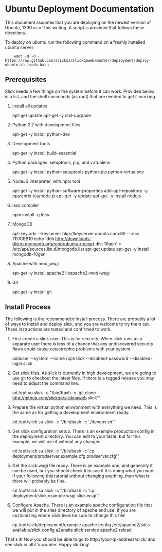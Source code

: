 Ubuntu Deployment Documentation
===============================

This document assumes that you are deploying on the newest version of Ubuntu,
13.10 as of this writing.  A script is provided that follows these directions.

To deploy on ubuntu run the following command on a freshly installed ubuntu
server:

        wget -q -O - https://raw.github.com/slickqa/slickqaweb/master/deployment/deploy-ubuntu.sh |sudo bash

Prerequisites
-------------

Slick needs a few things on the system before it can work.  Provided below
is a list, and the shell commands (as root) that are needed to get it working.

  1. Install all updates

        apt-get update
        apt-get -y dist-upgrade
  2. Python 2.7 with development files
     
        apt-get -y install python-dev
  3. Development tools

        apt-get -y install build-essential
  4. Python packages: setuptools, pip, and virtualenv

        apt-get -y install python-setuptools python-pip python-virtualenv
  5. NodeJS interpreter, with npm tool

        apt-get -y install python-software-properties
        add-apt-repository -y ppa:chris-lea/node.js
        apt-get -y update
        apt-get -y install nodejs
  6. less compiler

        npm install -g less
  7. MongoDB

        apt-key adv --keyserver hkp://keyserver.ubuntu.com:80 --recv 7F0CEB10
        echo 'deb http://downloads-distro.mongodb.org/repo/ubuntu-upstart dist 10gen' > /etc/apt/sources.list.d/mongodb.list
        apt-get update
        apt-get -y install mongodb-10gen
  7. Apache with mod_wsgi

        apt-get -y install apache2 libapache2-mod-wsgi

  8. Git

        apt-get -y install git


Install Process
---------------

The following is the recommended install process. There are probably a lot of ways to
install and deploy slick, and you are welcome to try them out.  These instructions are
tested and confirmed to work.

  1. First create a slick user.  This is for security.  When slick runs as a separate user
     there is less of a chance that any undiscovered security flaws could cause catastrophic
     problems with your system.

        adduser --system --home /opt/slick --disabled-password --disabled-login slick
  2. Get slick files.  As slick is currently in high development, we are going to use git to
     checkout the latest files.  If there is a tagged release you may need to adjust the
     command line.

        cd /opt
        su slick -c "/bin/bash -c 'git clone http://github.com/slickqa/slickqaweb slick'"
  3. Prepare the virtual python environment with everything we need.  This is the same as
     for getting a development environment ready.
        
        cd /opt/slick
        su slick -c "/bin/bash -c './devenv.sh'"
  4. Get slick configuration setup.  There is an example production config in the deployment
     directory.  You can edit to your taste, but for this example, we will use it without
     any changes.
     
        cd /opt/slick
        su slick -c "/bin/bash -c 'cp deployment/prodserver.example.cfg prodserver.cfg'"

  5. Get the slick.wsgi file ready.  There is an example one, and generally it can be used,
     but you should check it to see if it is doing what you want.  If your following this
     tutorial without changing anything, then what is there will probably be fine.

        cd /opt/slick
        su slick -c "/bin/bash -c 'cp deployment/slick.example.wsgi slick.wsgi'"
  6. Configure Apache.  There is an example apache configuration file that we will put
     in the sites directory of apache and use.  If you are customizing where slick lives
     be sure to change this file!

        cp /opt/slick/deployment/example.apache.config /etc/apache2/sites-available/slick.config
        a2ensite slick
        service apache2 reload

That's it!  Now you should be able to go to http://your-ip-address/slick/ and see slick in all
it's wonder.  Happy slicking!

